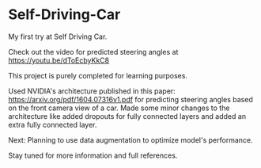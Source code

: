 # Self-Driving-Car

My first try at Self Driving Car.

Check out the video for predicted steering angles at https://youtu.be/dToEcbyKkC8

This project is purely completed for learning purposes.

Used NVIDIA's architecture published in this paper: https://arxiv.org/pdf/1604.07316v1.pdf for predicting steering angles based on the front camera view of a car. 
Made some minor changes to the architecture like added dropouts for fully connected layers and added an extra fully connected layer.

Next: Planning to use data augmentation to optimize model's performance.

Stay tuned for more information and full references.

